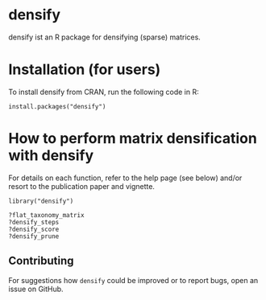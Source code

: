 # densify

densify ist an R package for densifying (sparse) matrices.

# Installation (for users)

To install densify from CRAN, run the following code in R:

~~~~
install.packages("densify")
~~~~

# How to perform matrix densification with densify

For details on each function, refer to the help page (see below) and/or resort to the publication paper and vignette. 
~~~~
library("densify")

?flat_taxonomy_matrix
?densify_steps
?densify_score
?densify_prune
~~~~

## Contributing

For suggestions how `densify` could be improved or to report bugs, open an issue on GitHub. 
